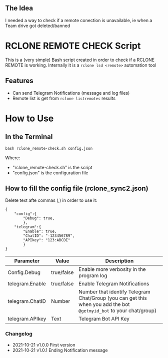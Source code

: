 ##   The Idea
I needed a way to check if a remote conection is unavailable, ie when a Team drive got deleted/banned
# RCLONE REMOTE CHECK Script
This is a (very simple) Bash script created in order to check if a RCLONE REMOTE is working.
Internally it is a `rclone lsd <remote>` automation tool
##  Features
- Can send Telegram Notifications (message and log files)
- Remote list is get from `rclone listremotes` results 
# How to Use
##  In the Terminal
```
bash rclone_remote-check.sh config.json
```
Where:
- "rclone_remote-check.sh" is the script
- "config.json" is the configuration file

##  How to fill the config file (rclone_sync2.json)
Delete text afte commas (,) in order to use it:
```
{
    "config":{
        "Debug": true,
        },
    "telegram":{
        "Enable": true,
        "ChatID": "-123456789",
        "APIkey": "123:ABCDE"
        }
}
```
| Parameter | Value | Description |
|---------------------- | -----------| ---------------------------------|
| Config.Debug | true/false | Enable more verbosity in the program log |
| telegram.Enable | true/false | Enable Telegram Notifications |
| telegram.ChatID | Number | Number that identify Telegram Chat/Group (you can get this when you add the bot `@getmyid_bot` to your chat/group) |
| telegram.APIkey | Text | Telegram Bot API Key |

### Changelog
- 2021-10-21	v1.0.0  First version
- 2021-10-21	v1.0.1  Ending Notification message
